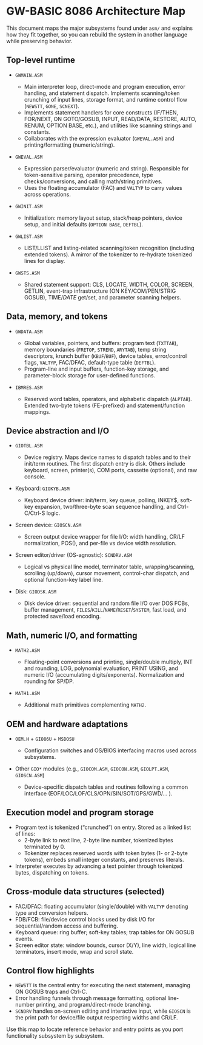 # GW-BASIC 8086 Architecture Map

This document maps the major subsystems found under `asm/` and explains how they fit together, so you can rebuild the system in another language while preserving behavior.

## Top-level runtime

- `GWMAIN.ASM`
  - Main interpreter loop, direct-mode and program execution, error handling, and statement dispatch. Implements scanning/token crunching of input lines, storage format, and runtime control flow (`NEWSTT`, `GONE`, `SCNEXT`).
  - Implements statement handlers for core constructs (IF/THEN, FOR/NEXT, ON GOTO/GOSUB, INPUT, READ/DATA, RESTORE, AUTO, RENUM, OPTION BASE, etc.), and utilities like scanning strings and constants.
  - Collaborates with the expression evaluator (`GWEVAL.ASM`) and printing/formatting (numeric/string).

- `GWEVAL.ASM`
  - Expression parser/evaluator (numeric and string). Responsible for token-sensitive parsing, operator precedence, type checks/conversions, and calling math/string primitives.
  - Uses the floating accumulator (FAC) and `VALTYP` to carry values across operations.

- `GWINIT.ASM`
  - Initialization: memory layout setup, stack/heap pointers, device setup, and initial defaults (`OPTION BASE`, `DEFTBL`).

- `GWLIST.ASM`
  - LIST/LLIST and listing-related scanning/token recognition (including extended tokens). A mirror of the tokenizer to re-hydrate tokenized lines for display.

- `GWSTS.ASM`
  - Shared statement support: CLS, LOCATE, WIDTH, COLOR, SCREEN, GETLIN, event-trap infrastructure (ON KEY/COM/PEN/STRIG GOSUB), TIME$/DATE$ get/set, and parameter scanning helpers.

## Data, memory, and tokens

- `GWDATA.ASM`
  - Global variables, pointers, and buffers: program text (`TXTTAB`), memory boundaries (`FRETOP`, `STREND`, `ARYTAB`), temp string descriptors, krunch buffer (`KBUF`/`BUF`), device tables, error/control flags, `VALTYP`, FAC/DFAC, default-type table (`DEFTBL`).
  - Program-line and input buffers, function-key storage, and parameter-block storage for user-defined functions.

- `IBMRES.ASM`
  - Reserved word tables, operators, and alphabetic dispatch (`ALPTAB`). Extended two-byte tokens (FE-prefixed) and statement/function mappings.

## Device abstraction and I/O

- `GIOTBL.ASM`
  - Device registry. Maps device names to dispatch tables and to their init/term routines. The first dispatch entry is disk. Others include keyboard, screen, printer(s), COM ports, cassette (optional), and raw console.

- Keyboard: `GIOKYB.ASM`
  - Keyboard device driver: init/term, key queue, polling, INKEY$, soft-key expansion, two/three-byte scan sequence handling, and Ctrl-C/Ctrl-S logic.

- Screen device: `GIOSCN.ASM`
  - Screen output device wrapper for file I/O: width handling, CR/LF normalization, POS(), and per-file vs device width resolution.

- Screen editor/driver (OS-agnostic): `SCNDRV.ASM`
  - Logical vs physical line model, terminator table, wrapping/scanning, scrolling (up/down), cursor movement, control-char dispatch, and optional function-key label line.

- Disk: `GIODSK.ASM`
  - Disk device driver: sequential and random file I/O over DOS FCBs, buffer management, `FILES`/`KILL`/`NAME`/`RESET`/`SYSTEM`, fast load, and protected save/load encoding.

## Math, numeric I/O, and formatting

- `MATH2.ASM`
  - Floating-point conversions and printing, single/double multiply, INT and rounding, LOG, polynomial evaluation, PRINT USING, and numeric I/O (accumulating digits/exponents). Normalization and rounding for SP/DP.

- `MATH1.ASM`
  - Additional math primitives complementing `MATH2`.

## OEM and hardware adaptations

- `OEM.H` + `GIO86U` + `MSDOSU`
  - Configuration switches and OS/BIOS interfacing macros used across subsystems.

- Other `GIO*` modules (e.g., `GIOCOM.ASM`, `GIOCON.ASM`, `GIOLPT.ASM`, `GIOSCN.ASM`)
  - Device-specific dispatch tables and routines following a common interface (EOF/LOC/LOF/CLS/OPN/SIN/SOT/GPS/GWD/... ).

## Execution model and program storage

- Program text is tokenized (“crunched”) on entry. Stored as a linked list of lines:
  - 2-byte link to next line, 2-byte line number, tokenized bytes terminated by 0.
  - Tokenizer replaces reserved words with token bytes (1- or 2-byte tokens), embeds small integer constants, and preserves literals.
- Interpreter executes by advancing a text pointer through tokenized bytes, dispatching on tokens.

## Cross-module data structures (selected)

- FAC/DFAC: floating accumulator (single/double) with `VALTYP` denoting type and conversion helpers.
- FDB/FCB: file/device control blocks used by disk I/O for sequential/random access and buffering.
- Keyboard queue: ring buffer; soft-key tables; trap tables for ON GOSUB events.
- Screen editor state: window bounds, cursor (X/Y), line width, logical line terminators, insert mode, wrap and scroll state.

## Control flow highlights

- `NEWSTT` is the central entry for executing the next statement, managing ON GOSUB traps and Ctrl-C.
- Error handling funnels through message formatting, optional line-number printing, and program/direct-mode branching.
- `SCNDRV` handles on-screen editing and interactive input, while `GIOSCN` is the print path for device/file output respecting widths and CR/LF.

Use this map to locate reference behavior and entry points as you port functionality subsystem by subsystem.
